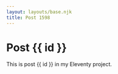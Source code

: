 ```yaml
---
layout: layouts/base.njk
title: Post 1598
---
```


# Post {{ id }}

This is post {{ id }} in my Eleventy project.
